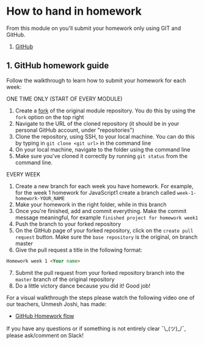 # How to hand in homework

From this module on you'll submit your homework only using GIT and GitHub.

1. [GitHub](https://www.github.com/HackYourFuture/JavaScript1)

## 1. GitHub homework guide

Follow the walkthrough to learn how to submit your homework for each week:

ONE TIME ONLY (START OF EVERY MODULE)

1. Create a [fork](https://help.github.com/en/articles/fork-a-repo) of the original module repository. You do this by using the `fork` option on the top right
2. Navigate to the URL of the cloned repository (it should be in your personal GitHub account, under "repositories")
3. Clone the repository, using SSH, to your local machine. You can do this by typing in `git clone <git url>` in the command line
4. On your local machine, navigate to the folder using the command line
5. Make sure you've cloned it correctly by running `git status` from the command line.

EVERY WEEK

1. Create a new branch for each week you have homework. For example, for the week 1 homework for JavaScript1 create a branch called `week-1-homework-YOUR_NAME`
2. Make your homework in the right folder, while in this branch
3. Once you're finished, add and commit everything. Make the commit message meaningful, for example `finished project for homework week1`
4. Push the branch to your forked repository
5. On the GitHub page of your forked repository, click on the `create pull request` button. Make sure the `base repository` is the original, on branch master
6. Give the pull request a title in the following format:

```markdown
Homework week 1 <Your name>
```

7. Submit the pull request from your forked repository branch into the `master` branch of the original repository
8. Do a little victory dance because you did it! Good job!

For a visual walkthrough the steps please watch the following video one of our teachers, Unmesh Joshi, has made:

- [GitHub Homework flow](https://www.youtube.com/watch?v=2qJPAVTiKPE)

If you have any questions or if something is not entirely clear ¯\\\_(ツ)\_/¯, please ask/comment on Slack!
